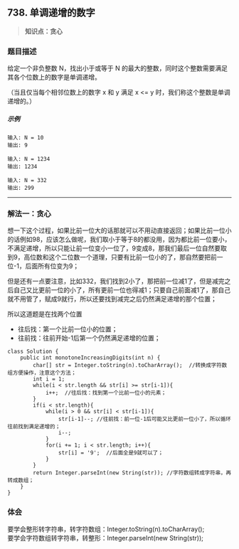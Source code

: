 ## 738. 单调递增的数字
> **知识点：贪心**
### 题目描述

给定一个非负整数 N，找出小于或等于 N 的最大的整数，同时这个整数需要满足其各个位数上的数字是单调递增。

（当且仅当每个相邻位数上的数字 x 和 y 满足 x <= y 时，我们称这个整数是单调递增的。）

##### 示例

```
输入: N = 10
输出: 9

输入: N = 1234
输出: 1234

输入: N = 332
输出: 299

```
---
### 解法一：贪心

想一下这个过程，如果比前一位大的话那就可以不用动直接返回；如果比前一位小的话例如98，应该怎么做呢，我们取小于等于8的都没用，因为都比前一位要小，不满足递增，所以只能让前一位变小一位了，9变成8，那我们最后一位自然要取到9，高位数和这个二位数一个道理，只要有比前一位小的了，那自然要把前一位-1，后面所有位变为9；     

但是还有一点要注意，比如332，我们找到2小了，那把前一位减1了，但是减完之后自己又比更前一位的小了，所有更前一位也得减1；只要自己前面减1了，那自己就不用管了，赋成9就行，所以还要找到减完之后仍然满足递增的那个位置；  

所以这道题是在找两个位置    
- 往后找：第一个比前一位小的位置；
- 往前找：往前开始-1后第一个仍然满足递增的位置；

```
class Solution {
    public int monotoneIncreasingDigits(int n) {
        char[] str = Integer.toString(n).toCharArray();  //转换成字符数组方便操作，注意这个方法；
        int i = 1;
        while(i < str.length && str[i] >= str[i-1]){
            i++;  //往后找：找到第一个比前一位小的元素；
        }
        if(i < str.length){
            while(i > 0 && str[i] < str[i-1]){
                str[i-1]--; //往前找：前一位-1后可能又比更前一位小了，所以循环往前找到满足递增的；
                i--;
            }
            for(i += 1; i < str.length; i++){
                str[i] = '9';  //后面全是9就可以了；
            }
        }
        return Integer.parseInt(new String(str)); //字符数组转成字符串，再转成数组；
    }
}
```

### 体会
要学会整形转字符串，转字符数组：Integer.toString(n).toCharArray();         
要学会字符数组转字符串，转整形：Integer.parseInt(new String(str));
